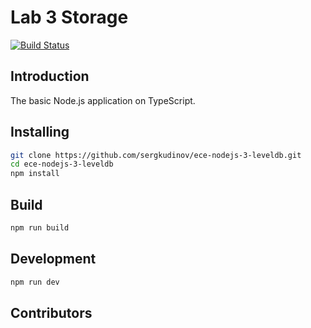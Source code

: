 # Lab 3 Storage
[![Build Status](https://travis-ci.org/kilhem13/Node_project.svg?branch=master)](https://travis-ci.org/kilhem13/Node_project)
## Introduction

The basic Node.js application on TypeScript.

## Installing

```bash
git clone https://github.com/sergkudinov/ece-nodejs-3-leveldb.git
cd ece-nodejs-3-leveldb
npm install
```

## Build

```bash
npm run build
```

## Development

```bash
npm run dev
```

## Contributors
